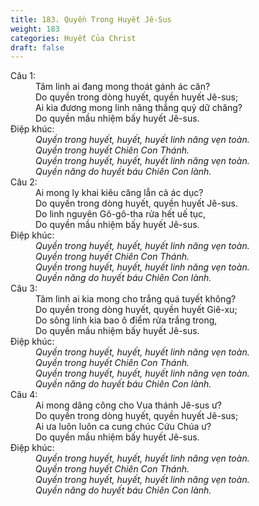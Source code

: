 ```yaml
---
title: 183. Quyền Trong Huyết Jê-Sus
weight: 183
categories: Huyết Của Christ
draft: false
---
```

<dl><dt>Câu 1:</dt><dd data-verse="1">Tâm linh ai đang mong thoát gánh ác căn? <br/>Do quyền trong dòng huyết, quyền huyết Jê-sus; <br/>Ai kia đương mong linh năng thắng quỷ dữ chăng? <br/>Do quyền mầu nhiệm bấy huyết Jê-sus. </dd><dt>Điệp khúc:</dt><dd data-chorus="1"><em>Quyền trong huyết, huyết, huyết linh năng vẹn toàn. <br/>Quyền trong huyết Chiên Con Thánh. <br/>Quyền trong huyết, huyết, huyết linh năng vẹn toàn. <br/>Quyền năng do huyết báu Chiên Con lành. </em></dd><dt>Câu 2:</dt><dd data-verse="2">Ai mong ly khai kiêu căng lẫn cả ác dục? <br/>Do quyền trong dòng huyết, quyền huyết Jê-sus. <br/>Do linh nguyên Gô-gô-tha rửa hết uế tục, <br/>Do quyền mầu nhiệm bấy huyết Jê-sus. </dd><dt>Điệp khúc:</dt><dd data-chorus="1"><em>Quyền trong huyết, huyết, huyết linh năng vẹn toàn. <br/>Quyền trong huyết Chiên Con Thánh. <br/>Quyền trong huyết, huyết, huyết linh năng vẹn toàn. <br/>Quyền năng do huyết báu Chiên Con lành. </em></dd><dt>Câu 3:</dt><dd data-verse="3">Tâm linh ai kia mong cho trắng quá tuyết không? <br/>Do quyền trong dòng huyết, quyền huyết Giê-xu; <br/>Do sông linh kia bao ô điểm rửa trắng trong, <br/>Do quyền mầu nhiệm bấy huyết Jê-sus. </dd><dt>Điệp khúc:</dt><dd data-chorus="1"><em>Quyền trong huyết, huyết, huyết linh năng vẹn toàn. <br/>Quyền trong huyết Chiên Con Thánh. <br/>Quyền trong huyết, huyết, huyết linh năng vẹn toàn. <br/>Quyền năng do huyết báu Chiên Con lành. </em></dd><dt>Câu 4:</dt><dd data-verse="4">Ai mong dâng công cho Vua thánh Jê-sus ư? <br/>Do quyền trong dòng huyết, quyền huyết Jê-sus; <br/>Ai ưa luôn luôn ca cung chúc Cứu Chúa ư? <br/>Do quyền mầu nhiệm bấy huyết Jê-sus. </dd><dt>Điệp khúc:</dt><dd data-chorus="1"><em>Quyền trong huyết, huyết, huyết linh năng vẹn toàn. <br/>Quyền trong huyết Chiên Con Thánh. <br/>Quyền trong huyết, huyết, huyết linh năng vẹn toàn. <br/>Quyền năng do huyết báu Chiên Con lành. </em></dd></dl>